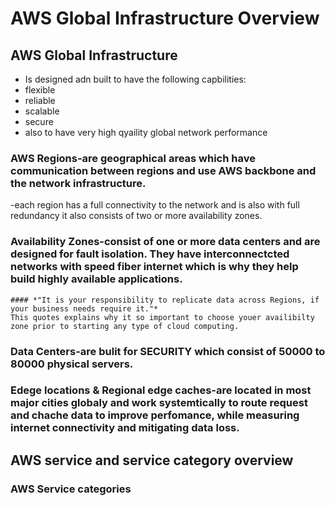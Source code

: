 # AWS Global Infrastructure Overview

## AWS Global Infrastructure
- Is designed adn built to have the following capbilities:
- flexible
- reliable
- scalable
- secure
- also to have very high qyaility global network performance

### AWS Regions-are geographical areas which have communication between regions and use AWS backbone and the network infrastructure. 
-each region has a full connectivity to the network and is also with full redundancy it also consists of two or more availability zones. 

### Availability Zones-consist of one or more data centers and are designed for fault isolation. They have interconnectcted networks with speed fiber internet which is why they help build highly available applications.
    #### *"It is your responsibility to replicate data across Regions, if your business needs require it."*
    This quotes explains why it so important to choose youer availibilty zone prior to starting any type of cloud computing. 
### Data Centers-are bulit for SECURITY which consist of 50000 to 80000 physical servers. 

### Edege locations & Regional edge caches-are located in most major cities globaly and work systemtically to route request and chache data to improve perfomance, while measuring internet connectivity and mitigating data loss.  

## AWS service and service category overview

### AWS Service categories 
